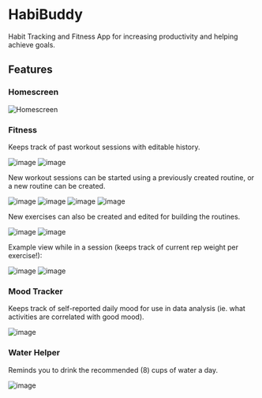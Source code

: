 # HabiBuddy

Habit Tracking and Fitness App for increasing productivity and helping achieve goals.

## Features
### Homescreen 

![Homescreen](https://lh3.googleusercontent.com/2fc9GK5dkVyslyK9qeyKRIiWzL0_jur233nyOnhHlNVBqQeJSbv1sQY2i79Wn8Fcjgf_1DN4VrGAQQJwSaj6-bjjRxE=s395)



### Fitness
Keeps track of past workout sessions with editable history.

![image](https://lh3.googleusercontent.com/7qHWNngTCod754jJ4zzP4uiQi-QpHXpVQdAFHlkNR-qCOHSf94b1VdHqXQK9RdQw6db9og42pX83VaOS6i7E_GDx9lY=s395)
![image](https://lh3.googleusercontent.com/hL-p57dLpxuqEWMlW3CsFhrW32ibn15CizpHa206eqOEZ75a5eegK3gTY7kl-4S6vPcV_s2pvT4VrWWZWA2VkLd88dI=s395)



New workout sessions can be started using a previously created routine, or a new routine can be created.

![image](https://lh3.googleusercontent.com/4LkngbVkDP3dpR8Ot5jzYmLGPNVX7rrE2xx-ZnzJ5vuCGgodjs2aITSBjv9pgczvr-1oQYnBVFj4t2kkjHgBdhIKMA=s395)
![image](https://lh3.googleusercontent.com/ROqztWDmyIZPg_8D8Zmz11gBGSPyQNQmIwJiNHiUUMUFHzdQ4VfMMLFszlfGfL9dzDFtslg564ARcMV7VVbgPSwhIyk=s395)
![image](https://lh3.googleusercontent.com/jt7FN-tL10qhpMckqZ7NhbxiaKHlcCOlVVsBwu9IDh_DTQHuVjRNjwLkXD4yEsGPq77qJxshRuPuutGDBA2j8Rf1rZtl=s395)
![image](https://lh3.googleusercontent.com/3tlntsH5Oay1n3-javcLcXQcZfibrgEeLxaFzYmscb_1j_KDYyvl5WQi8HVkzeEPywiNvsgr4xcXKsFJ2SR4UcCJMw=s395)



New exercises can also be created and edited for building the routines.

![image](https://lh3.googleusercontent.com/Ewyh_YL3hNriTgZmy2iDp1b4BdBVqbMD30mHK3DZneSWuhZrPGJtYpEJ_M-uXItv89GjbGiUA1rh-D60qU_sG8ikKCU=s395)
![image](https://lh3.googleusercontent.com/VFp3M597yx3SHf0ZLZWSiqOP-raFx4OYh5vwZH0KwW4SzEEB1rg3ZYaQ0yHYB1VbiFdNP3IjUXMkvDkikbBp_LQv-_Y=s395)




Example view while in a session (keeps track of current rep weight per exercise!):

![image](https://lh3.googleusercontent.com/xAtN_UJcbirAbLvqfvw2kKYb308GbBpiQ6mPxP8Ih4MkDWFiA2GoTpetB_51qC41uy4V-lr4cBlD2R-8w2t6-uY-feU6=s395)
![image](https://lh3.googleusercontent.com/JvW2Y9UKhsVPLUzDDP66yuFI3GIPIU6b7K8GYN5J0GBf1r9t_aZQo8E5mPN5SHQWjBuNUjfUnm8Vxvl1aJHxEk_r0g=s395)

### Mood Tracker
Keeps track of self-reported daily mood for use in data analysis (ie. what activities are correlated with good mood).

![image](https://lh3.googleusercontent.com/DzooBbhWWKHyE_-YhZnRN-8iAeoQHIL8tgsfXPNOVXRtqruuLzigC1H5xO9UCtrmbsjZhMkFZJQiLyhN_yTAok0Cf-M=s395)

### Water Helper
Reminds you to drink the recommended (8) cups of water a day.

![image](https://lh3.googleusercontent.com/Vw7zYF-zP5Tw0ygGeQZGlAeIOCyj58ge601nbAbO-PINrB6hl7LUWYUyDIZbnZhwFfcgbvpBYNBNObRffwGk_mZ4jNmC=s395)

